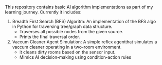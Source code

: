 This repository contains basic AI algorithm implementations as part of my learning journey. Currently it includes:
1. Breadth First Search (BFS) Algoritm: An implementation of the BFS algo in Python for traversing tree/graph data structure.
    * Traverses all possible nodes from the given source.
    * Prints the final traversal order.
2. Vaccum Cleaner Agent Simulation: A simple reflex agentthat simulates a vaccum cleaner operating in a two-room environment.
    * It cleans dirty rooms based on the sensor input.
    * Mimics AI decision-making using condition-action rules
